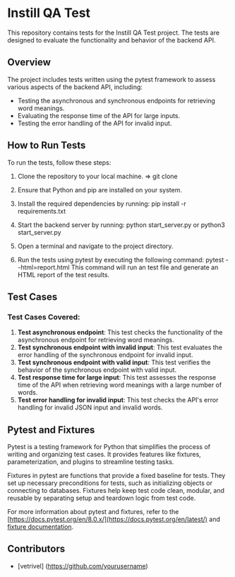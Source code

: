 # Instill QA Test

This repository contains tests for the Instill QA Test project. The tests are designed to evaluate the functionality and behavior of the backend API.

## Overview

The project includes tests written using the pytest framework to assess various aspects of the backend API, including:

- Testing the asynchronous and synchronous endpoints for retrieving word meanings.
- Evaluating the response time of the API for large inputs.
- Testing the error handling of the API for invalid input.

## How to Run Tests

To run the tests, follow these steps:

1. Clone the repository to your local machine. => git clone 
2. Ensure that Python and pip are installed on your system.
3. Install the required dependencies by running:  pip install -r requirements.txt

4. Start the backend server by running: python start_server.py or python3 start_server.py 

5. Open a terminal and navigate to the project directory.
6. Run the tests using pytest by executing the following command: pytest --html=report.html
This command will run an test file and generate an HTML report of the test results. 


## Test Cases

### Test Cases Covered:

1. **Test asynchronous endpoint**: This test checks the functionality of the asynchronous endpoint for retrieving word meanings.
2. **Test synchronous endpoint with invalid input**: This test evaluates the error handling of the synchronous endpoint for invalid input.
3. **Test synchronous endpoint with valid input**: This test verifies the behavior of the synchronous endpoint with valid input.
4. **Test response time for large input**: This test assesses the response time of the API when retrieving word meanings with a large number of words.
5. **Test error handling for invalid input**: This test checks the API's error handling for invalid JSON input and invalid words.

## Pytest and Fixtures

Pytest is a testing framework for Python that simplifies the process of writing and organizing test cases. It provides features like fixtures, parameterization, and plugins to streamline testing tasks.

Fixtures in pytest are functions that provide a fixed baseline for tests. They set up necessary preconditions for tests, such as initializing objects or connecting to databases. Fixtures help keep test code clean, modular, and reusable by separating setup and teardown logic from test code.

For more information about pytest and fixtures, refer to the [https://docs.pytest.org/en/8.0.x/](https://docs.pytest.org/en/latest/) and [fixture documentation](https://docs.pytest.org/en/latest/fixture.html).

## Contributors

- [vetrivel] (https://github.com/yourusername)
